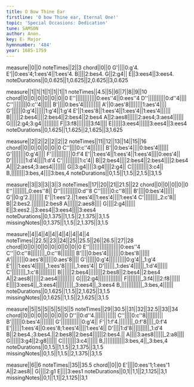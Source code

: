 ```yaml
---
title: O Bow Thine Ear
firstline: 'O bow Thine ear, Eternal One!'
topic: 'Special Occasions: Dedication'
tune: SAMSON
author: Anon.
key: E♭ Major
hymnnumber: '484'
year: 1685-1759
---
```

measure||0||0
noteTimes||2||3
chord||0||0
G'||||0:g'4.
E'||0:ees'4;1:ees'4||1:ees'4.
B||||2:bes4.
G||2:g4||
E||3:ees4||3:ees4.
noteDurations||0,0.625||1,0.625||2,0.625||3,0.625

measure||1||1||1||1||1||1||1
noteTimes||4.5||5||6||7||8||9||10
chord||0||0||0||0||0||0||0
E''||||||||||||0:ees''4||0:ees''4
D''||||||||||0:d''4||||
C''||||||||0:c''4||||||
B'||||0:bes'4||||||||||
A'||0:aes'8||||||||1:aes'4||||
G'||||||0:g'4||||||1:g'4||1:g'4
E'||1:ees'8||1:ees'4||1:ees'4||1:ees'4||||||
B||||||2:bes4||||2:bes4||2:bes4||2:bes4
A||2:aes8||||||2:aes4;3:aes4||||||
G||||2:g4;3:g4||||||||||
F||3:f8||||||||3:f4||||
E||||||3:ees4||||||3:ees4||3:ees4
noteDurations||0,1.625||1,1.625||2,1.625||3,1.625

measure||2||2||2||2||2||2
noteTimes||11||12||13||14||15||16
chord||0||0||0||0||0||0
C''||||0:c''4||||||||
B'||0:bes'4||||0:bes'4||||||
G'||||||||0:g'4||||
F'||||||||||||0:f'4
E'||1:ees'4||1:ees'4||1:ees'4||||0:ees'4||
D'||||||||1:d'4||||1:d'4
C'||||||||||1:c'4||
B||2:bes4||||2:bes4||2:bes4||||2:bes4
A||||2:aes4;3:aes4||||||||
G||3:g4||||3:g4||||2:g4||
C||||||||||3:c4||
B,||||||||3:bes,4||||3:bes,4
noteDurations||0,1.5||1,1.5||2,1.5||3,1.5

measure||3||3||3||3||3
noteTimes||17||20||21||21.5||22
chord||0||0||0||0||0
E''||||||||_0:ees''8||
D''||||||||||0:d''8
C''||||||0:c''8||||
B'||||0:bes'4||||||
G'||0:g'2.||||||||
E'||1:ees'2.||1:ees'4||1:ees'4||||1:ees'4
C'||||||||_2:c'8||
B||2:bes2.||||||||2:bes8
A||||||2:aes8||||
G||||2:g4||||||
E||3:ees2.||3:ees4||3:ees4||||3:ees4
noteDurations||0,1.375||1,1.5||2,1.375||3,1.5
missingNotes||0,1.375||1,1.5||2,1.375||3,1.5

measure||4||4||4||4||4||4||4||4||4
noteTimes||22.5||23||24||25||25.5||26||26.5||27||28
chord||0||0||0||0||0||0||0||0||0
E''||||||||||||||||||0:ees''4
C''||0:c''8||||||||_0:c''8||||||||
B'||||0:bes'4||||||||0:bes'8||||||
A'||||||||0:aes'8||||||0:aes'8||||
G'||||||0:g'4||||||||||0:g'4||_1:g'4
E'||||1:ees'4||||||_1:ees'8||||||_1:ees'4||
D'||||||_1:des'4||||||_1:d'4||||||
C'||||||||_1:c'8||||||||||
B||||||2:bes4||||||||2:bes8||2:bes4||2:bes4
A||2:aes8||||||2:aes4||||||||||
G||||2:g4||||||||||||||
F||||||||_3:f4||||2:f8||||||
E||||3:ees4||_3:ees4||||||||||_3:ees4||_3:ees4
B,||||||||||||_3:bes,4||||||
noteDurations||0,1.625||1,1.5||2,1.625||3,1.5
missingNotes||0,1.625||1,1.5||2,1.625||3,1.5

measure||5||5||5||5||5||5||5
noteTimes||29||30.5||31||32||32.5||33||34
chord||0||0||0||0||0||0||0
D''||0:d''4.||||||||||||
C''||||0:c''8||||||||||
B'||||||0:bes'4||||||||
G'||||||||||||0:g'4||
F'||1:f'4.||||||||_0:f'8||||_0:f'4
E'||||||1:ees'4||0:ees'8;1:ees'4||||1:ees'4||
D'||||1:d'8||||||||||_1:d'4
B||2:bes4.;3:bes4.||2:bes8||2:bes4||||||2:bes4.||
A||||3:aes8||||||_2:a8||||
G||||||3:g4||2:g8||||||
C||||||||3:c4||||||
B,||||||||||||3:bes,4||_3:bes,4
noteDurations||0,1.5||1,1.5||2,1.375||3,1.5
missingNotes||0,1.5||1,1.5||2,1.375||3,1.5

measure||6||6
noteTimes||35||35.5
chord||0||0
E'||||0:ees'1;1:ees'1
A||2:aes8||
G||||2:g1
E||||3:ees1
noteDurations||0,1||1,1||2,1.125||3,1
missingNotes||0,1||1,1||2,1.125||3,1

